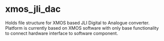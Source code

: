 # xmos_jli_dac

Holds file structure for XMOS based JLI Digital to Analogue converter. Platform is currently based on XMOS software with only base functionality to connect hardware interface to software component.

